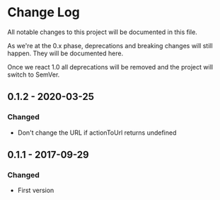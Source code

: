 # Change Log
All notable changes to this project will be documented in this file.

As we're at the 0.x phase, deprecations and breaking changes will still happen. They will be documented here.

Once we react 1.0 all deprecations will be removed and the project will switch to SemVer.

## 0.1.2 - 2020-03-25
### Changed
- Don't change the URL if actionToUrl returns undefined

## 0.1.1 - 2017-09-29
### Changed
- First version
